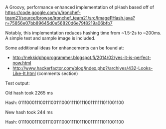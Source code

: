 A Groovy, performance enhanced implementation of pHash based off of
https://code.google.com/p/ironchef-team21/source/browse/ironchef_team21/src/ImagePHash.java?r=75856e07bb89645d0e56820d6e79f8219a06bfb7

Notably, this implementation reduces hashing time from ~1.5-2s to ~200ms.  A simple test and
sample image is included.

Some additional ideas for enhancements can be found at:

*  http://nekkidphpprogrammer.blogspot.fi/2014/02/yes-it-is-perfect-now.html
*  http://www.hackerfactor.com/blog/index.php?/archives/432-Looks-Like-It.html (comments section)


Test output:

Old hash took 2265 ms

Hash: 0111000111001110011100011110111001111111011001100

New hash took 244 ms

Hash: 0111000111001110011100011110111001111111011001100